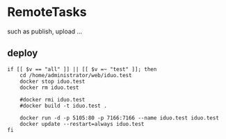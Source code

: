 # RemoteTasks
such as publish, upload ...

## deploy
```shell
if [[ $v == "all" ]] || [[ $v =~ "test" ]]; then
    cd /home/administrator/web/iduo.test
    docker stop iduo.test
    docker rm iduo.test

    #docker rmi iduo.test
    #docker build -t iduo.test .

    docker run -d -p 5105:80 -p 7166:7166 --name iduo.test iduo.test
    docker update --restart=always iduo.test
fi
```


